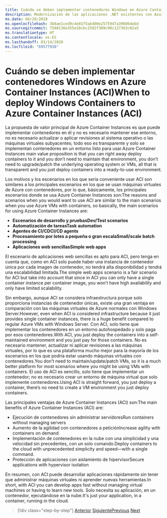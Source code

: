 ```yaml
---
title: Cuándo se deben implementar contenedores Windows en Azure Container Instances (ACI)
description: Modernización de las aplicaciones .NET existentes con Azure Clour y contenedores Windows | Cuándo se deben implementar contenedores Windows en Azure Container Instances (ACI)
ms.date: 04/29/2018
ms.openlocfilehash: 3b6ae1ced9c4e01f5ab400e2575947a396064ebd
ms.sourcegitcommit: 7588136e355e10cbc2582f389c90c127363c02a5
ms.translationtype: HT
ms.contentlocale: es-ES
ms.lasthandoff: 03/14/2020
ms.locfileid: "69577938"
---
```

# <a name="when-to-deploy-windows-containers-to-azure-container-instances-aci"></a><span data-ttu-id="fccb2-103">Cuándo se deben implementar contenedores Windows en Azure Container Instances (ACI)</span><span class="sxs-lookup"><span data-stu-id="fccb2-103">When to deploy Windows Containers to Azure Container Instances (ACI)</span></span>

<span data-ttu-id="fccb2-104">La propuesta de valor principal de Azure Container Instances es que puede implementar contenedores en él y no es necesario mantener ese entorno, no es necesario actualizar o aplicar revisiones al sistema operativo o las máquinas virtuales subyacentes; todo eso es transparente y solo se implementan contenedores en un entorno listo para usar.</span><span class="sxs-lookup"><span data-stu-id="fccb2-104">Azure Container Instances main value proposition is that you can right away deploy containers to it and you don’t need to maintain that environment, you don’t need to upgrade/patch the underlying operating system or VMs, all that is transparent and you just deploy containers into a ready-to-use environment.</span></span>

<span data-ttu-id="fccb2-105">Los motivos y los escenarios en los que sería conveniente usar ACI son similares a los principales escenarios en los que se usan máquinas virtuales de Azure con contenedores, por lo que, básicamente, los principales escenarios donde se usa Azure Container Instances son:</span><span class="sxs-lookup"><span data-stu-id="fccb2-105">The reasons and scenarios when you would want to use ACI are similar to the main scenarios when you use Azure VMs with containers, so basically, the main scenarios for using Azure Container Instances are:</span></span>

- <span data-ttu-id="fccb2-106">**Escenarios de desarrollo y pruebas**</span><span class="sxs-lookup"><span data-stu-id="fccb2-106">**Dev/Test scenarios**</span></span>
- <span data-ttu-id="fccb2-107">**Automatización de tareas**</span><span class="sxs-lookup"><span data-stu-id="fccb2-107">**Task automation**</span></span>
- <span data-ttu-id="fccb2-108">**Agentes de CI/CD**</span><span class="sxs-lookup"><span data-stu-id="fccb2-108">**CI/CD agents**</span></span>
- <span data-ttu-id="fccb2-109">**Procesamiento por lotes a pequeña o gran escala**</span><span class="sxs-lookup"><span data-stu-id="fccb2-109">**Small/scale batch processing**</span></span>
- <span data-ttu-id="fccb2-110">**Aplicaciones web sencillas**</span><span class="sxs-lookup"><span data-stu-id="fccb2-110">**Simple web apps**</span></span>

<span data-ttu-id="fccb2-111">El escenario de aplicaciones web sencillas es apto para ACI, pero tenga en cuenta que, como en ACI solo puede haber una instancia de contenedor única por cada imagen de contenedor, no tendrá alta disponibilidad y tendrá una escalabilidad limitada.</span><span class="sxs-lookup"><span data-stu-id="fccb2-111">The simple web apps scenario is a fair scenario for ACI but take into account that since in ACI you can only have a single container instance per container image, you won’t have high availability and only have limited scalability.</span></span>

<span data-ttu-id="fccb2-112">Sin embargo, aunque ACI se considera infraestructura porque solo proporciona instancias de contenedor únicas, existe una gran ventaja en comparación con las máquinas virtuales de Azure normales con Windows Server.</span><span class="sxs-lookup"><span data-stu-id="fccb2-112">However, even when ACI is considered infrastructure because it just provides single container instances, there is a huge benefit compared to regular Azure VMs with Windows Server.</span></span> <span data-ttu-id="fccb2-113">Con ACI, solo tiene que implementar los contenedores en un entorno autohospedado y solo paga por esos contenedores.</span><span class="sxs-lookup"><span data-stu-id="fccb2-113">With ACI, you just deploy the containers into a self-maintained environment and you just pay for those containers.</span></span> <span data-ttu-id="fccb2-114">No es necesario mantener, actualizar ni aplicar revisiones a las máquinas virtuales, por lo que es una plataforma mucho mejor para la mayoría de los escenarios en los que podría estar usando máquinas virtuales con contenedores.</span><span class="sxs-lookup"><span data-stu-id="fccb2-114">You don’t need to maintain/update/patch VMs, so it is a much better platform for most scenarios where you might be using VMs with containers.</span></span> <span data-ttu-id="fccb2-115">El uso de ACI es sencillo, solo tiene que implementar un contenedor; no es necesario crear un entorno de máquina virtual que solo implemente contenedores.</span><span class="sxs-lookup"><span data-stu-id="fccb2-115">Using ACI is straight forward, you just deploy a container, there’s no need to create a VM environment you just deploy containers.</span></span>

<span data-ttu-id="fccb2-116">Las principales ventajas de Azure Container Instances (ACI) son:</span><span class="sxs-lookup"><span data-stu-id="fccb2-116">The main benefits of Azure Container Instances (ACI) are:</span></span>

- <span data-ttu-id="fccb2-117">Ejecución de contenedores sin administrar servidores</span><span class="sxs-lookup"><span data-stu-id="fccb2-117">Run containers without managing servers</span></span>
- <span data-ttu-id="fccb2-118">Aumento de la agilidad con contenedores a petición</span><span class="sxs-lookup"><span data-stu-id="fccb2-118">Increase agility with containers on demand</span></span>
- <span data-ttu-id="fccb2-119">Implementación de contenedores en la nube con una simplicidad y una velocidad sin precedentes, con un solo comando.</span><span class="sxs-lookup"><span data-stu-id="fccb2-119">Deploy containers to the cloud with unprecedented simplicity and speed—with a single command.</span></span>
- <span data-ttu-id="fccb2-120">Protección de aplicaciones con aislamiento de hipervisor</span><span class="sxs-lookup"><span data-stu-id="fccb2-120">Secure applications with hypervisor isolation</span></span>

<span data-ttu-id="fccb2-121">En resumen, con ACI puede desarrollar aplicaciones rápidamente sin tener que administrar máquinas virtuales ni aprender nuevas herramientas.</span><span class="sxs-lookup"><span data-stu-id="fccb2-121">In short, with ACI you can develop apps fast without managing virtual machines or having to learn new tools.</span></span> <span data-ttu-id="fccb2-122">Solo necesita su aplicación, en un contenedor, ejecutándose en la nube.</span><span class="sxs-lookup"><span data-stu-id="fccb2-122">It's just your application, in a container, running in the cloud.</span></span>

> [!div class="step-by-step"]
> <span data-ttu-id="fccb2-123">[Anterior](when-to-deploy-windows-containers-to-azure-vms-iaas-cloud.md)
> [Siguiente](when-to-deploy-windows-containers-to-azure-container-service-kubernetes.md)</span><span class="sxs-lookup"><span data-stu-id="fccb2-123">[Previous](when-to-deploy-windows-containers-to-azure-vms-iaas-cloud.md)
[Next](when-to-deploy-windows-containers-to-azure-container-service-kubernetes.md)</span></span>
